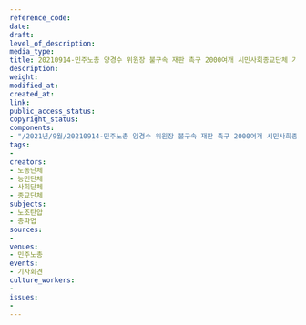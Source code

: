 ```yaml
---
reference_code: 
date: 
draft: 
level_of_description: 
media_type: 
title: 20210914-민주노총 양경수 위원장 불구속 재판 촉구 2000여개 시민사회종교단체 기자회견
description: 
weight: 
modified_at: 
created_at: 
link: 
public_access_status: 
copyright_status: 
components:
- "/2021년/9월/20210914-민주노총 양경수 위원장 불구속 재판 촉구 2000여개 시민사회종교단체 기자회견/_1D24827.jpg"
tags:
- 
creators:
- 노동단체
- 농민단체
- 사회단체
- 종교단체
subjects:
- 노조탄압
- 총파업
sources:
- 
venues:
- 민주노총
events:
- 기자회견
culture_workers:
- 
issues:
- 
---
```

